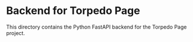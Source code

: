 # Backend for Torpedo Page
 
This directory contains the Python FastAPI backend for the Torpedo Page project. 